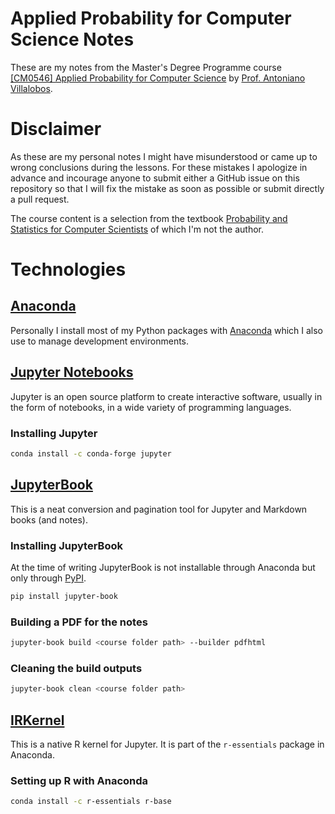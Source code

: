 # Applied Probability for Computer Science Notes
These are my notes from the Master's Degree Programme course 
[[CM0546] Applied Probability for Computer Science](https://www.unive.it/data/insegnamento/335487) 
by [Prof. Antoniano Villalobos](https://www.unive.it/data/persone/20055797).

# Disclaimer
As these are my personal notes I might have misunderstood or came up to wrong 
conclusions during the lessons. For these mistakes I apologize in advance and 
incourage anyone to submit either a GitHub issue on this repository so that 
I will fix the mistake as soon as possible or submit directly a pull request.

The course content is a selection from the textbook [Probability and Statistics for Computer Scientists](https://books.google.it/books/about/Probability_and_Statistics_for_Computer.html?id=fkDADwAAQBAJ&redir_esc=y) of
which I'm not the author.

# Technologies

## [Anaconda][anaconda-individual]
Personally I install most of my Python packages with [Anaconda][anaconda-individual] which I also use to manage development environments.

## [Jupyter Notebooks](https://jupyter.org/)
Jupyter is an open source platform to create interactive software, usually in the form of notebooks, in a wide variety of programming languages.

### Installing Jupyter
```bash
conda install -c conda-forge jupyter
```

## [JupyterBook](https://jupyterbook.org/)
This is a neat conversion and pagination tool for Jupyter and Markdown books (and notes).

### Installing JupyterBook
At the time of writing JupyterBook is not installable through Anaconda but only through [PyPI](https://pypi.org/).

```bash 
pip install jupyter-book
```

### Building a PDF for the notes
```bash 
jupyter-book build <course folder path> --builder pdfhtml
```

### Cleaning the build outputs
```bash
jupyter-book clean <course folder path>
```

## [IRKernel](https://github.com/IRkernel/IRkernel)
This is a native R kernel for Jupyter. It is part of the `r-essentials` package in Anaconda.

### Setting up R with Anaconda
```bash
conda install -c r-essentials r-base
```

[anaconda-individual]: https://www.anaconda.com/products/individual